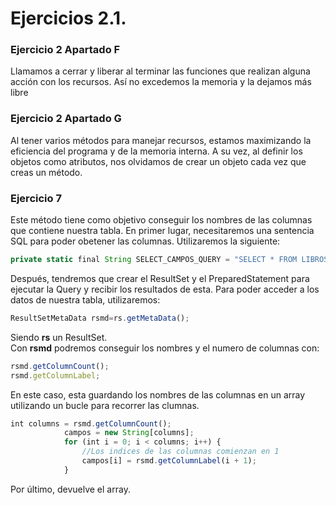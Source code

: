 # Ejercicios 2.1.

### Ejercicio 2 Apartado F
Llamamos a cerrar y liberar al terminar las funciones que realizan alguna acción con los recursos. Así no excedemos la memoria y la dejamos más libre

### Ejercicio 2 Apartado G

Al tener varios métodos para manejar recursos, estamos maximizando la eficiencia del programa y de la memoria interna. A su vez, al definir los objetos como atributos, nos olvidamos de crear un objeto cada vez que creas un método.

### Ejercicio 7
Este método tiene como objetivo conseguir los nombres de las columnas que contiene nuestra tabla. En primer lugar, necesitaremos una sentencia SQL para poder obetener las columnas. Utilizaremos la siguiente:
```javascript
private static final String SELECT_CAMPOS_QUERY = "SELECT * FROM LIBROS LIMIT 1";
```
Después, tendremos que crear el ResultSet y el PreparedStatement para ejecutar la Query y recibir los resultados de esta. Para poder acceder a los datos de nuestra tabla, utilizaremos:
```javascript 
ResultSetMetaData rsmd=rs.getMetaData();
```
Siendo **rs** un ResultSet.  
Con **rsmd** podremos conseguir los nombres y el numero de columnas con:
```javascript
rsmd.getColumnCount();
rsmd.getColumnLabel;
```
En este caso, esta guardando los nombres de las columnas en un array utilizando un bucle para recorrer las clumnas.
```javascript
int columns = rsmd.getColumnCount();
        	campos = new String[columns];
        	for (int i = 0; i < columns; i++) {
            	//Los indices de las columnas comienzan en 1
            	campos[i] = rsmd.getColumnLabel(i + 1);
        	}

```
Por último, devuelve el array.
